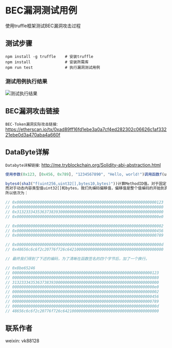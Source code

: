 # BEC漏洞测试用例

使用truffle框架测试BEC漏洞攻击过程

## 测试步骤

```shell
npm install -g truffle    # 安装truffle
npm install               # 安装所需库
npm run test              # 执行漏洞测试用例
```

### 测试用例执行结果

![测试执行结果](assets/1.png)

## BEC漏洞攻击链接

`BEC-Token漏洞实际攻击链接`: <https://etherscan.io/tx/0xad89ff16fd1ebe3a0a7cf4ed282302c06626c1af33221ebe0d3a470aba4a660f>

## DataByte详解

`Databyte详解链接`: <http://me.tryblockchain.org/Solidity-abi-abstraction.html>

```js
使用参数(0x123, [0x456, 0x789], "1234567890", "Hello, world!")调用函数f(uint,uint32[],bytes10,bytes)，编码拆解如下：

bytes4(sha3("f(uint256,uint32[],bytes10,bytes)"))计算MethodID值。对于固定大小的类型值uint256和bytes10，直接编码值。
而对于动态内容类型值uint32[]和bytes，我们先编码偏移值，偏移值是整个值编码的开始到真正存这个数据的偏移值（这里不计算头四个用于表示函数签名的字节）。
所以依次为：

// 0x0000000000000000000000000000000000000000000000000000000000000123 （第一个参数32字节的0x123。
// 0x0000000000000000000000000000000000000000000000000000000000000080 （第二个参数的由于是动态内容类型，所以这里存储偏移值，4*32 字节，刚好是头部部分的大小）
// 0x3132333435363738393000000000000000000000000000000000000000000000 （第三个参数"1234567890" 在右侧补0到32字节大小）
// 0x00000000000000000000000000000000000000000000000000000000000000e0 （第四个参数的偏移 = 7*32 = 0xE0）

// 0x0000000000000000000000000000000000000000000000000000000000000002 （  第二个参数[0x456, 0x789]整个数组的长度，2）。
// 0x0000000000000000000000000000000000000000000000000000000000000456 （    第二个参数的第1个元素）
// 0x0000000000000000000000000000000000000000000000000000000000000789 （    第二个参数的第2个元素）

// 0x000000000000000000000000000000000000000000000000000000000000000d （  第四个参数的长度len(Hello, world!)=13=0x0d）
// 0x48656c6c6f2c20776f726c642100000000000000000000000000000000000000 （"Hello, world!" 13Bytes,补位到32字节，里面是按ascii编码的，可以查查对应的编码。)

// 最终我们得到了下述的编码，为了清晰在函数签名的四个字节后，加了一个换行。

// 0x8be65246
// 0000000000000000000000000000000000000000000000000000000000000123
// 0000000000000000000000000000000000000000000000000000000000000080
// 3132333435363738393000000000000000000000000000000000000000000000
// 00000000000000000000000000000000000000000000000000000000000000e0
// 0000000000000000000000000000000000000000000000000000000000000002
// 0000000000000000000000000000000000000000000000000000000000000456
// 0000000000000000000000000000000000000000000000000000000000000789
// 000000000000000000000000000000000000000000000000000000000000000d
// 48656c6c6f2c20776f726c642100000000000000000000000000000000000000

```

## 联系作者
weixin: vk88128
